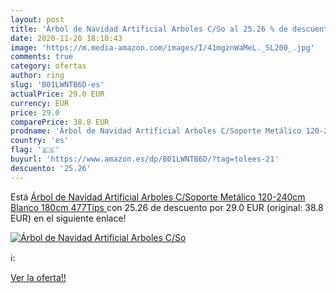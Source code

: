 ```yaml
---
layout: post
title: 'Árbol de Navidad Artificial Arboles C/So al 25.26 % de descuento'
date: 2020-11-20 18:10:43
image: 'https://m.media-amazon.com/images/I/41mgznWaMeL._SL200_.jpg'
comments: true
category: ofertas
author: ring
slug: 'B01LWNTB6D-es'
actualPrice: 29.0 EUR
currency: EUR
price: 29.0
comparePrice: 38.8 EUR
prodname: 'Árbol de Navidad Artificial Arboles C/Soporte Metálico 120-240cm  Blanco  180cm 477Tips '
country: 'es'
flag: '🇪🇸'
buyurl: 'https://www.amazon.es/dp/B01LWNTB6D/?tag=tolees-21'
descuento: '25.26'
---
```


Está [Árbol de Navidad Artificial Arboles C/Soporte Metálico 120-240cm  Blanco  180cm 477Tips ](https://www.amazon.es/dp/B01LWNTB6D/?tag=tolees-21) con 25.26 de descuento por 29.0 EUR (original: 38.8 EUR) en el siguiente enlace!

[![Árbol de Navidad Artificial Arboles C/So](https://m.media-amazon.com/images/I/41mgznWaMeL._SL200_.jpg)](https://www.amazon.es/dp/B01LWNTB6D/?tag=tolees-21)

ℹ️:


[Ver la oferta!!](https://www.amazon.es/dp/B01LWNTB6D/?tag=tolees-21)
